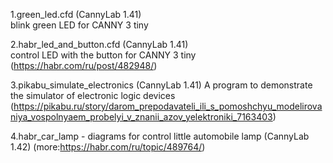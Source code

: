 1.green_led.cfd  (CannyLab 1.41)  
blink green LED for CANNY 3 tiny

2.habr_led_and_button.cfd (CannyLab 1.41)  
control LED with the button for CANNY 3 tiny
(https://habr.com/ru/post/482948/)

3.pikabu_simulate_electronics  (CannyLab 1.41) 
A program to demonstrate the simulator of electronic logic devices
(https://pikabu.ru/story/darom_prepodavateli_ili_s_pomoshchyu_modelirovaniya_vospolnyaem_probelyi_v_znanii_azov_yelektroniki_7163403)

4.habr_car_lamp  - diagrams for control little automobile lamp (CannyLab 1.42) (more:https://habr.com/ru/topic/489764/)

